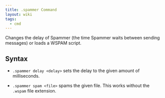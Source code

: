 ```yaml
---
title: .spammer Command
layout: wiki
tags:
  - cmd
---
```

Changes the delay of Spammer (the time Spammer waits between sending messages) or loads a WSPAM script.

## Syntax
- `.spammer delay <delay>` sets the delay to the given amount of milliseconds.

- `.spammer spam <file>` spams the given file. This works without the `.wspam` file extension.

